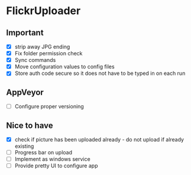 # FlickrUploader
## Important

- [x] strip away JPG ending
- [x] Fix folder permission check
- [x] Sync commands
- [X] Move configuration values to config files
- [X] Store auth code secure so it does not have to be typed in on each run

## AppVeyor
- [ ] Configure proper versioning

## Nice to have
- [X] check if picture has been uploaded already - do not upload if already existing
- [ ] Progress bar on upload
- [ ] Implement as windows service
- [ ] Provide pretty UI to configure app
